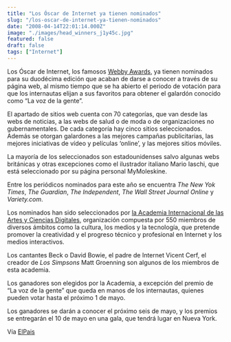 ```yaml
---
title: "Los Óscar de Internet ya tienen nominados"
slug: "/los-oscar-de-internet-ya-tienen-nominados"
date: "2008-04-14T22:01:14.000Z"
image: "./images/head_winners_j1y45c.jpg"
featured: false
draft: false
tags: ["Internet"]
---
```



Los Óscar de Internet, los famosos [Webby Awards](http://www.webbyawards.com/webbys/current.php?season=12), ya tienen nominados para su duodécima edición que acaban de darse a conocer a través de su página web, al mismo tiempo que se ha abierto el periodo de votación para que los internautas elijan a sus favoritos para obtener el galardón conocido como “La voz de la gente”.

El apartado de sitios web cuenta con 70 categorías, que van desde las webs de noticias, a las webs de salud o de moda o de organizaciones no gubernamentales. De cada categoría hay cinco sitios seleccionados. Además se otorgan galardones a las mejores campañas publicitarias, las mejores iniciativas de vídeo y películas ‘online’, y las mejores sitios móviles.

La mayoría de los seleccionados son estadounidenses salvo algunas webs británicas y otras excepciones como el ilustrador italiano Mario Iaschi, que está seleccionado por su página personal MyMoleskine.

Entre los periódicos nominados para este año se encuentra *The New Yok Times*, *The Guardian*, *The Independent*, *The Wall Street Journal Online* y *Variety.com*.

Los nominados han sido seleccionados por [la Academia Internacional de las Artes y Ciencias Digitales](http://www.iadas.net/membership.php?filterType=WEB), organización compuesta por 550 miembros de diversos ámbitos como la cultura, los medios y la tecnología, que pretende promover la creatividad y el progreso técnico y profesional en Internet y los medios interactivos.

Los cantantes Beck o David Bowie, el padre de Internet Vicent Cerf, el creador de *Los Simpsons* Matt Groenning son algunos de los miembros de esta academia.

Los ganadores son elegidos por la Academia, a excepción del premio de “La voz de la gente” que queda en manos de los internautas, quienes pueden votar hasta el próximo 1 de mayo.

Los ganadores se darán a conocer el próximo seis de mayo, y los premios se entregarán el 10 de mayo en una gala, que tendrá lugar en Nueva York.

Vía [ElPais](http://www.elpais.com)



